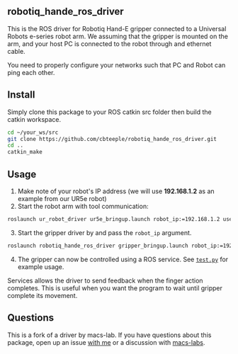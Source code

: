 ## robotiq_hande_ros_driver
This is the ROS driver for Robotiq Hand-E gripper connected to a Universal Robots e-series robot arm. We assuming that the gripper is mounted on the arm, and your host PC is connected to the robot through and ethernet cable.

You need to properly configure your networks such that PC and Robot can ping each other.

## Install
Simply clone this package to your ROS catkin src folder then build the catkin workspace.
```bash
cd ~/your_ws/src
git clone https://github.com/cbteeple/robotiq_hande_ros_driver.git
cd ..
catkin_make
```

## Usage
1. Make note of your robot's IP address (we will use **192.168.1.2** as an example from our UR5e robot)
2. Start the robot arm with tool communication:
```bash
roslaunch ur_robot_driver ur5e_bringup.launch robot_ip:=192.168.1.2 use_tool_communication:=true
```
3. Start the gripper driver by and pass the `robot_ip` argument.
```bash
roslaunch robotiq_hande_ros_driver gripper_bringup.launch robot_ip:=192.168.1.2
```
4. The gripper can now be controlled using a ROS service. See [`test.py`](https://github.com/cbteeple/robotiq_hande_ros_driver/blob/master/src/test.py) for example usage.

Services allows the driver to send feedback when the finger action completes. This is useful when you want the program to wait until gripper complete its movement. 

## Questions
This is a fork of a driver by macs-lab. If you have questions about this package, open up an issue [with me](https://github.com/cbteeple/robotiq_hande_ros_driver/issues) or a discussion with [macs-labs](https://github.com/macs-lab/robotiq_hande_ros_driver/discussions).
